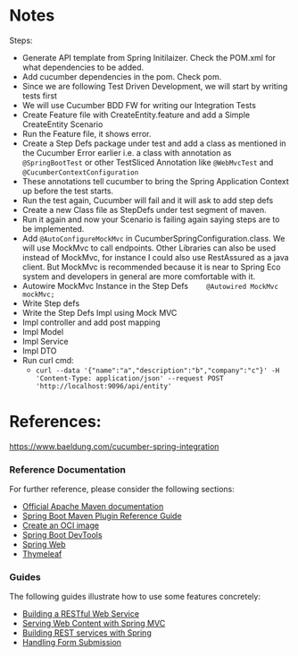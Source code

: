 # Notes

Steps:

* Generate API template from Spring Initilaizer. Check the POM.xml for what dependencies to be added.
* Add cucumber dependencies in the pom. Check pom.
* Since we are following Test Driven Development, we will start by writing tests first
* We will use Cucumber BDD FW for writing our Integration Tests
* Create Feature file with CreateEntity.feature and add a Simple CreateEntity Scenario
* Run the Feature file, it shows error. 
* Create a Step Defs package under test and add a class as mentioned in the Cucumber Error earlier i.e.
a class with annotation as ```@SpringBootTest``` or other TestSliced Annotation like ```@WebMvcTest``` and ```@CucumberContextConfiguration```
* These annotations tell cucumber to bring the Spring Application Context up before the test starts.
* Run the test again, Cucumber will fail and it will ask to add step defs
* Create a new Class file as StepDefs under test segment of maven.
* Run it again and now your Scenario is failing again saying steps are to be implemented.
* Add ```@AutoConfigureMockMvc``` in CucumberSpringConfiguration.class. We will use MockMvc to call endpoints. Other Libraries can also be used instead of MockMvc, for instance I could also use RestAssured as a java client. But MockMvc is recommended because it is near to Spring Eco system and developers in general are more comfortable with it.
* Autowire MockMvc Instance in the Step Defs ```    @Autowired MockMvc mockMvc;```
* Write Step defs
* Write the Step Defs Impl using Mock MVC
* Impl controller and add post mapping
* Impl Model
* Impl Service
* Impl  DTO
* Run curl cmd:
  * ```curl --data '{"name":"a","description":"b","company":"c"}' -H 'Content-Type: application/json' --request POST 'http://localhost:9096/api/entity'```


# References:
https://www.baeldung.com/cucumber-spring-integration

### Reference Documentation
For further reference, please consider the following sections:

* [Official Apache Maven documentation](https://maven.apache.org/guides/index.html)
* [Spring Boot Maven Plugin Reference Guide](https://docs.spring.io/spring-boot/docs/2.6.3/maven-plugin/reference/html/)
* [Create an OCI image](https://docs.spring.io/spring-boot/docs/2.6.3/maven-plugin/reference/html/#build-image)
* [Spring Boot DevTools](https://docs.spring.io/spring-boot/docs/2.6.3/reference/htmlsingle/#using-boot-devtools)
* [Spring Web](https://docs.spring.io/spring-boot/docs/2.6.3/reference/htmlsingle/#boot-features-developing-web-applications)
* [Thymeleaf](https://docs.spring.io/spring-boot/docs/2.6.3/reference/htmlsingle/#boot-features-spring-mvc-template-engines)

### Guides
The following guides illustrate how to use some features concretely:

* [Building a RESTful Web Service](https://spring.io/guides/gs/rest-service/)
* [Serving Web Content with Spring MVC](https://spring.io/guides/gs/serving-web-content/)
* [Building REST services with Spring](https://spring.io/guides/tutorials/bookmarks/)
* [Handling Form Submission](https://spring.io/guides/gs/handling-form-submission/)

